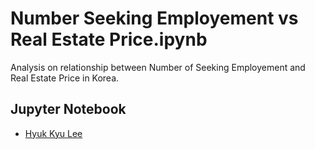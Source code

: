 # Number Seeking Employement vs Real Estate Price.ipynb
Analysis on relationship between Number of Seeking Employement and Real Estate Price in Korea.

## Jupyter Notebook

* [Hyuk Kyu Lee](Number_Seeking_Employement_vs_Real_Estate_Price.ipynb)



